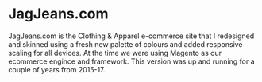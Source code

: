 # JagJeans.com
JagJeans.com is the Clothing & Apparel e-commerce site that I redesigned and skinned using a fresh new palette of colours and added responsive scaling for all devices.  At the time we were using Magento as our ecommerce engince and framework.  This version was up and running for a couple of years from 2015-17.
